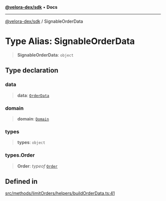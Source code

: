 [**@velora-dex/sdk**](../README.md) • **Docs**

***

[@velora-dex/sdk](../globals.md) / SignableOrderData

# Type Alias: SignableOrderData

> **SignableOrderData**: `object`

## Type declaration

### data

> **data**: [`OrderData`](OrderData.md)

### domain

> **domain**: [`Domain`](../-internal-/type-aliases/Domain.md)

### types

> **types**: `object`

### types.Order

> **Order**: *typeof* [`Order`](../-internal-/variables/Order.md)

## Defined in

[src/methods/limitOrders/helpers/buildOrderData.ts:41](https://github.com/VeloraDEX/sdk/blob/feat/extend_delta_orders_filtering/src/methods/limitOrders/helpers/buildOrderData.ts#L41)
